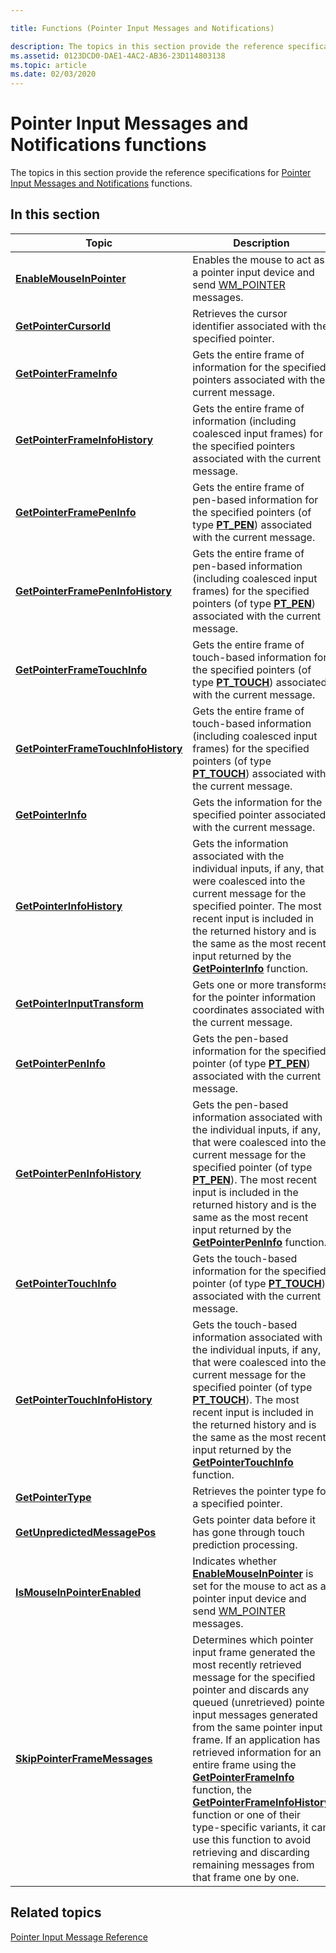 ```yaml
---

title: Functions (Pointer Input Messages and Notifications)

description: The topics in this section provide the reference specifications for Pointer Input Messages and Notifications functions.
ms.assetid: 0123DCD0-DAE1-4AC2-AB36-23D114803138
ms.topic: article
ms.date: 02/03/2020
---
```


# Pointer Input Messages and Notifications functions

The topics in this section provide the reference specifications for [Pointer Input Messages and Notifications](messages-and-notifications-portal.md) functions.

## In this section



| Topic                                                                                 | Description                                                                                                                                                                                                                                                                                                                                                                                                                                                                                                                                                                                               |
|---------------------------------------------------------------------------------------|-----------------------------------------------------------------------------------------------------------------------------------------------------------------------------------------------------------------------------------------------------------------------------------------------------------------------------------------------------------------------------------------------------------------------------------------------------------------------------------------------------------------------------------------------------------------------------------------------------------|
| [**EnableMouseInPointer**](/previous-versions/windows/desktop/api)<br/>                       | Enables the mouse to act as a pointer input device and send [WM_POINTER](messages.md) messages.<br/>                                                                                                                                                                                                                                                                                                                                                                                                                                                                                              |
| [**GetPointerCursorId**](/previous-versions/windows/desktop/api)<br/>                           | Retrieves the cursor identifier associated with the specified pointer.<br/>                                                                                                                                                                                                                                                                                                                                                                                                                                                                                                                         |
| [**GetPointerFrameInfo**](/previous-versions/windows/desktop/api)<br/>                         | Gets the entire frame of information for the specified pointers associated with the current message. <br/>                                                                                                                                                                                                                                                                                                                                                                                                                                                                                          |
| [**GetPointerFrameInfoHistory**](/previous-versions/windows/desktop/api)<br/>           | Gets the entire frame of information (including coalesced input frames) for the specified pointers associated with the current message. <br/>                                                                                                                                                                                                                                                                                                                                                                                                                                                       |
| [**GetPointerFramePenInfo**](/previous-versions/windows/desktop/api)<br/>                   | Gets the entire frame of pen-based information for the specified pointers (of type [**PT_PEN**](/previous-versions/windows/desktop/api)) associated with the current message. <br/>                                                                                                                                                                                                                                                                                                                                                                                                                           |
| [**GetPointerFramePenInfoHistory**](/previous-versions/windows/desktop/api)<br/>     | Gets the entire frame of pen-based information (including coalesced input frames) for the specified pointers (of type [**PT_PEN**](/previous-versions/windows/desktop/api)) associated with the current message. <br/>                                                                                                                                                                                                                                                                                                                                                                                        |
| [**GetPointerFrameTouchInfo**](/previous-versions/windows/desktop/api)<br/>               | Gets the entire frame of touch-based information for the specified pointers (of type [**PT_TOUCH**](/previous-versions/windows/desktop/api)) associated with the current message. <br/>                                                                                                                                                                                                                                                                                                                                                                                                                       |
| [**GetPointerFrameTouchInfoHistory**](/previous-versions/windows/desktop/api)<br/> | Gets the entire frame of touch-based information (including coalesced input frames) for the specified pointers (of type [**PT_TOUCH**](/previous-versions/windows/desktop/api)) associated with the current message. <br/>                                                                                                                                                                                                                                                                                                                                                                                    |
| [**GetPointerInfo**](/previous-versions/windows/desktop/api)<br/>                                   | Gets the information for the specified pointer associated with the current message.<br/>                                                                                                                                                                                                                                                                                                                                                                                                                                                                                                            |
| [**GetPointerInfoHistory**](/previous-versions/windows/desktop/api)<br/>                     | Gets the information associated with the individual inputs, if any, that were coalesced into the current message for the specified pointer. The most recent input is included in the returned history and is the same as the most recent input returned by the [**GetPointerInfo**](/previous-versions/windows/desktop/api) function.<br/>                                                                                                                                                                                                                                                                              |
| [**GetPointerInputTransform**](/previous-versions/windows/desktop/api)<br/>               | Gets one or more transforms for the pointer information coordinates associated with the current message. <br/>                                                                                                                                                                                                                                                                                                                                                                                                                                                                                      |
| [**GetPointerPenInfo**](/previous-versions/windows/desktop/api)<br/>                             | Gets the pen-based information for the specified pointer (of type [**PT_PEN**](/previous-versions/windows/desktop/api)) associated with the current message. <br/>                                                                                                                                                                                                                                                                                                                                                                                                                                            |
| [**GetPointerPenInfoHistory**](/previous-versions/windows/desktop/api)<br/>               | Gets the pen-based information associated with the individual inputs, if any, that were coalesced into the current message for the specified pointer (of type [**PT_PEN**](/previous-versions/windows/desktop/api)). The most recent input is included in the returned history and is the same as the most recent input returned by the [**GetPointerPenInfo**](/previous-versions/windows/desktop/api) function.<br/>                                                                                                                                                                                                         |
| [**GetPointerTouchInfo**](/previous-versions/windows/desktop/api)<br/>                         | Gets the touch-based information for the specified pointer (of type [**PT_TOUCH**](/previous-versions/windows/desktop/api)) associated with the current message. <br/>                                                                                                                                                                                                                                                                                                                                                                                                                                        |
| [**GetPointerTouchInfoHistory**](/previous-versions/windows/desktop/api)<br/>           | Gets the touch-based information associated with the individual inputs, if any, that were coalesced into the current message for the specified pointer (of type [**PT_TOUCH**](/previous-versions/windows/desktop/api)). The most recent input is included in the returned history and is the same as the most recent input returned by the [**GetPointerTouchInfo**](/previous-versions/windows/desktop/api) function.<br/>                                                                                                                                                                                                 |
| [**GetPointerType**](/previous-versions/windows/desktop/api)<br/>                                   | Retrieves the pointer type for a specified pointer.<br/>                                                                                                                                                                                                                                                                                                                                                                                                                                                                                                                                            |
| [**GetUnpredictedMessagePos**](/previous-versions/windows/desktop/api)<br/>               | Gets pointer data before it has gone through touch prediction processing.<br/>                                                                                                                                                                                                                                                                                                                                                                                                                                                                                                                      |
| [**IsMouseInPointerEnabled**](/previous-versions/windows/desktop/api)<br/>                 | Indicates whether [**EnableMouseInPointer**](/previous-versions/windows/desktop/api) is set for the mouse to act as a pointer input device and send [WM_POINTER](messages.md) messages.<br/>                                                                                                                                                                                                                                                                                                                                                                                                                    |
| [**SkipPointerFrameMessages**](/previous-versions/windows/desktop/api)<br/>               | Determines which pointer input frame generated the most recently retrieved message for the specified pointer and discards any queued (unretrieved) pointer input messages generated from the same pointer input frame. If an application has retrieved information for an entire frame using the [**GetPointerFrameInfo**](/previous-versions/windows/desktop/api) function, the [**GetPointerFrameInfoHistory**](/previous-versions/windows/desktop/api) function or one of their type-specific variants, it can use this function to avoid retrieving and discarding remaining messages from that frame one by one.<br/> |



 

## Related topics

<dl> <dt>

[Pointer Input Message Reference](wmpointer-reference.md)
</dt> </dl>

 

 





